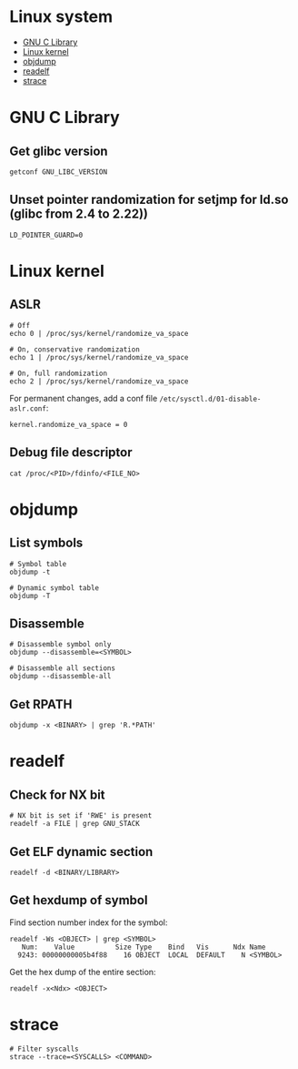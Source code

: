# Linux system

- [GNU C Library](#gnu-c-library)
- [Linux kernel](#linux-kernel)
- [objdump](#objdump)
- [readelf](#readelf)
- [strace](#strace)

# GNU C Library

## Get glibc version

```shell
getconf GNU_LIBC_VERSION
```

## Unset pointer randomization for setjmp for ld.so (glibc from 2.4 to 2.22))

```shell
LD_POINTER_GUARD=0
```

# Linux kernel

## ASLR

```shell
# Off
echo 0 | /proc/sys/kernel/randomize_va_space

# On, conservative randomization
echo 1 | /proc/sys/kernel/randomize_va_space

# On, full randomization
echo 2 | /proc/sys/kernel/randomize_va_space
```

For permanent changes, add a conf file `/etc/sysctl.d/01-disable-aslr.conf`:
```shell
kernel.randomize_va_space = 0
```

## Debug file descriptor

```shell
cat /proc/<PID>/fdinfo/<FILE_NO>
```

# objdump

## List symbols

```shell
# Symbol table
objdump -t

# Dynamic symbol table
objdump -T
```

## Disassemble

```shell
# Disassemble symbol only
objdump --disassemble=<SYMBOL>

# Disassemble all sections
objdump --disassemble-all
```

## Get RPATH

```shell
objdump -x <BINARY> | grep 'R.*PATH'
```

# readelf

## Check for NX bit

```shell
# NX bit is set if 'RWE' is present
readelf -a FILE | grep GNU_STACK
```

## Get ELF dynamic section

```shell
readelf -d <BINARY/LIBRARY>
```

## Get hexdump of symbol

Find section number index for the symbol:
```shell
readelf -Ws <OBJECT> | grep <SYMBOL>
   Num:    Value          Size Type    Bind   Vis      Ndx Name
  9243: 00000000005b4f88    16 OBJECT  LOCAL  DEFAULT    N <SYMBOL>
```

Get the hex dump of the entire section:
```shell
readelf -x<Ndx> <OBJECT>
```

# strace

```shell
# Filter syscalls
strace --trace=<SYSCALLS> <COMMAND>
```

